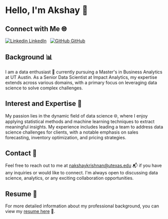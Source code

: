 # Hello, I'm Akshay 👋

## Connect with Me 🌐

[![Linkedin](https://i.stack.imgur.com/gVE0j.png) LinkedIn](https://www.linkedin.com/in/akshay-navaneetha-krishnan/)
&nbsp;
[![GitHub](https://i.stack.imgur.com/tskMh.png) GitHub](https://github.com/akshayut1998)

## Background 📊

I am a data enthusiast 🚀 currently pursuing a Master's in Business Analytics at UT Austin. As a Senior Data Scientist at Impact Analytics, my expertise extends across various domains, with a primary focus on leveraging data science to solve complex challenges.

## Interest and Expertise 🧠

My passion lies in the dynamic field of data science 🌐, where I enjoy applying statistical methods and machine learning techniques to extract meaningful insights. My experience includes leading a team to address data science challenges for clients, with a notable emphasis on sales forecasting, inventory optimization, and pricing strategies.

## Contact 📧

Feel free to reach out to me at nakshaykrishnan@utexas.edu 📬 if you have any inquiries or would like to connect. I'm always open to discussing data science, analytics, or any exciting collaboration opportunities.

## Resume 📄

For more detailed information about my professional background, you can view my [resume here](https://github.com/akshayut1998/Github-Intro/blob/main/Akshay_Resume.pdf) 📎.

